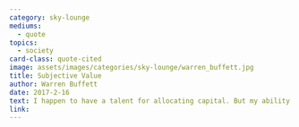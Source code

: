 ```yaml
---
category: sky-lounge
mediums:
  - quote
topics:
  - society
card-class: quote-cited
image: assets/images/categories/sky-lounge/warren_buffett.jpg
title: Subjective Value
author: Warren Buffett
date: 2017-2-16
text: I happen to have a talent for allocating capital. But my ability to use that talent is completely dependent on the society I was born into. If I’d been born into a tribe of hunters, this talent of mine would be pretty worthless.
link:
---
```

